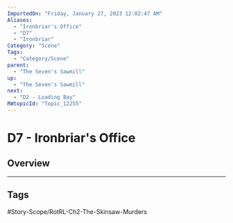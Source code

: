 ```yaml
---
ImportedOn: "Friday, January 27, 2023 12:02:47 AM"
Aliases:
  - "Ironbriar's Office"
  - "D7"
  - "Ironbriar"
Category: "Scene"
Tags:
  - "Category/Scene"
parent:
  - "The Seven's Sawmill"
up:
  - "The Seven's Sawmill"
next:
  - "D2 - Loading Bay"
RWtopicId: "Topic_12255"
---
```

# D7 - Ironbriar's Office
## Overview

---
## Tags
#Story-Scope/RotRL-Ch2-The-Skinsaw-Murders

